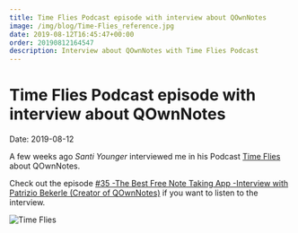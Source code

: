 ```yaml
---
title: Time Flies Podcast episode with interview about QOwnNotes
image: /img/blog/Time-Flies_reference.jpg
date: 2019-08-12T16:45:47+00:00
order: 20190812164547
description: Interview about QOwnNotes with Time Flies Podcast
---
```


# Time Flies Podcast episode with interview about QOwnNotes

<v-subheader class="blog">Date: 2019-08-12</v-subheader>

A few weeks ago *Santi Younger* interviewed me in his Podcast [Time Flies](https://anchor.fm/time-flies) about QOwnNotes.

Check out the episode [\#35 -The Best Free Note Taking App -Interview with Patrizio Bekerle (Creator of QOwnNotes)](https://anchor.fm/time-flies/episodes/35--The-Best-Free-Note-Taking-App--Interview-with-Patrizio-Bekerle-Creator-of-QOwnNotes-e4rb3k/a-ak60in) if you want to listen to the interview.

 ![Time Flies](/img/blog/Time-Flies_reference.jpg "Time Flies")